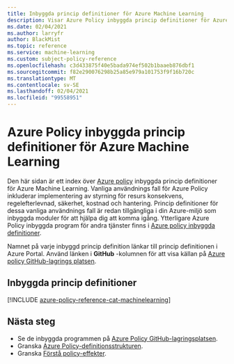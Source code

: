 ```yaml
---
title: Inbyggda princip definitioner för Azure Machine Learning
description: Visar Azure Policy inbyggda princip definitioner för Azure Machine Learning. Dessa inbyggda princip definitioner tillhandahåller vanliga metoder för att hantera dina Azure-resurser.
ms.date: 02/04/2021
ms.author: larryfr
author: BlackMist
ms.topic: reference
ms.service: machine-learning
ms.custom: subject-policy-reference
ms.openlocfilehash: c3d433875f40e5bada974ef502b1baaeb876dbf1
ms.sourcegitcommit: f82e290076298b25a85e979a101753f9f16b720c
ms.translationtype: MT
ms.contentlocale: sv-SE
ms.lasthandoff: 02/04/2021
ms.locfileid: "99558951"
---
```

# <a name="azure-policy-built-in-policy-definitions-for-azure-machine-learning"></a>Azure Policy inbyggda princip definitioner för Azure Machine Learning

Den här sidan är ett index över [Azure policy](../governance/policy/overview.md) inbyggda princip definitioner för Azure Machine Learning. Vanliga användnings fall för Azure Policy inkluderar implementering av styrning för resurs konsekvens, regelefterlevnad, säkerhet, kostnad och hantering. Princip definitioner för dessa vanliga användnings fall är redan tillgängliga i din Azure-miljö som inbyggda moduler för att hjälpa dig att komma igång. Ytterligare Azure Policy inbyggda program för andra tjänster finns i [Azure policy inbyggda definitioner](../governance/policy/samples/built-in-policies.md).

Namnet på varje inbyggd princip definition länkar till princip definitionen i Azure Portal. Använd länken i **GitHub** -kolumnen för att visa källan på [Azure policy GitHub-lagrings platsen](https://github.com/Azure/azure-policy).

## <a name="built-in-policy-definitions"></a>Inbyggda princip definitioner

[!INCLUDE [azure-policy-reference-cat-machinelearning](../../includes/policy/reference/bycat/policies-machine-learning.md)]

## <a name="next-steps"></a>Nästa steg

- Se de inbyggda programmen på [Azure Policy GitHub-lagringsplatsen](https://github.com/Azure/azure-policy).
- Granska [Azure Policy-definitionsstrukturen](../governance/policy/concepts/definition-structure.md).
- Granska [Förstå policy-effekter](../governance/policy/concepts/effects.md).

